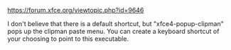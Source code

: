 https://forum.xfce.org/viewtopic.php?id=9646


I don't believe that there is a default shortcut, but "xfce4-popup-clipman" pops up the clipman paste menu. You can create a keyboard shortcut of your choosing to point to this executable.
